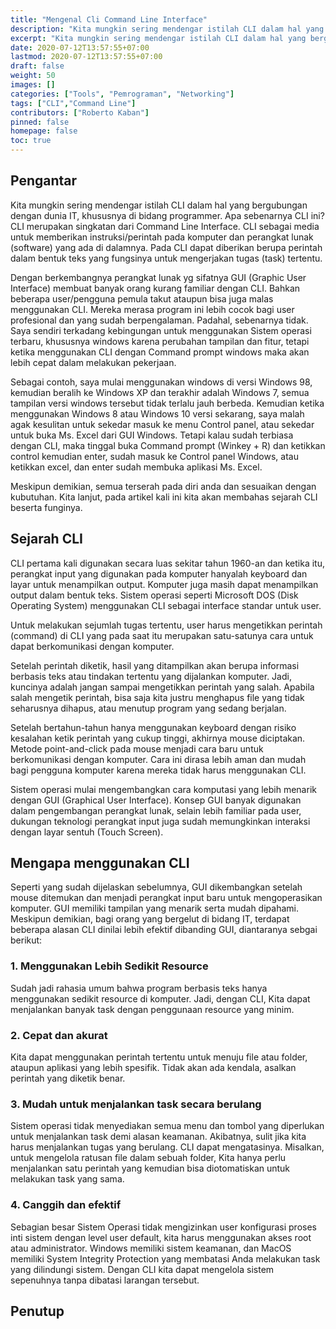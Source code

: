 ```yaml
---
title: "Mengenal Cli Command Line Interface"
description: "Kita mungkin sering mendengar istilah CLI dalam hal yang bergubungan dengan dunia IT, khususnya di bidang programmer. Apa sebenarnya CLI ini? CLI merupakan singkatan dari Command Line Interface."
excerpt: "Kita mungkin sering mendengar istilah CLI dalam hal yang bergubungan dengan dunia IT, khususnya di bidang programmer. Apa sebenarnya CLI ini? "
date: 2020-07-12T13:57:55+07:00
lastmod: 2020-07-12T13:57:55+07:00
draft: false
weight: 50
images: []
categories: ["Tools", "Pemrograman", "Networking"]
tags: ["CLI","Command Line"]
contributors: ["Roberto Kaban"]
pinned: false
homepage: false
toc: true
---
```

## Pengantar
Kita mungkin sering mendengar istilah CLI dalam hal yang bergubungan dengan dunia IT, khususnya di bidang programmer. Apa sebenarnya CLI ini? CLI merupakan singkatan dari Command Line Interface. CLI sebagai media untuk memberikan instruksi/perintah pada komputer dan perangkat lunak (software) yang ada di dalamnya.  Pada CLI dapat diberikan berupa perintah dalam bentuk teks yang fungsinya untuk mengerjakan tugas (task) tertentu.

Dengan berkembangnya perangkat lunak yg sifatnya GUI (Graphic User Interface) membuat banyak orang kurang familiar dengan CLI. Bahkan beberapa user/pengguna pemula takut ataupun bisa juga malas menggunakan CLI. Mereka merasa program ini lebih cocok bagi user profesional dan yang sudah berpengalaman. Padahal, sebenarnya tidak. Saya sendiri terkadang kebingungan untuk menggunakan Sistem operasi terbaru, khususnya windows karena perubahan tampilan dan fitur, tetapi ketika menggunakan CLI dengan Command prompt windows maka akan lebih cepat dalam melakukan pekerjaan.

Sebagai contoh, saya mulai menggunakan windows di versi Windows 98, kemudian beralih ke Windows XP dan terakhir adalah Windows 7, semua tampilan versi windows tersebut tidak terlalu jauh berbeda. Kemudian ketika menggunakan Windows 8 atau Windows 10 versi sekarang, saya malah agak kesulitan untuk sekedar masuk ke menu Control panel, atau sekedar untuk buka Ms. Excel dari GUI Windows. Tetapi kalau sudah terbiasa dengan CLI, maka tinggal buka Command prompt (Winkey + R) dan ketikkan control kemudian enter, sudah masuk ke Control panel Windows, atau ketikkan excel, dan enter sudah membuka aplikasi Ms. Excel.

Meskipun demikian, semua terserah pada diri anda dan sesuaikan dengan kubutuhan. Kita lanjut, pada artikel kali ini kita akan membahas sejarah CLI beserta funginya.

## Sejarah CLI

CLI pertama kali digunakan secara luas sekitar tahun 1960-an dan ketika itu, perangkat input yang digunakan pada komputer hanyalah keyboard dan layar untuk menampilkan output. Komputer juga masih dapat menampilkan output dalam bentuk teks. Sistem operasi seperti Microsoft DOS (Disk Operating System) menggunakan CLI sebagai interface standar untuk user.

Untuk melakukan sejumlah tugas tertentu, user harus mengetikkan perintah (command) di CLI yang pada saat itu merupakan satu-satunya cara untuk dapat berkomunikasi dengan komputer.

Setelah perintah diketik, hasil yang ditampilkan akan berupa informasi berbasis teks atau tindakan tertentu yang dijalankan komputer. Jadi, kuncinya adalah jangan sampai mengetikkan perintah yang salah. Apabila salah mengetik perintah, bisa saja kita justru menghapus file yang tidak seharusnya dihapus, atau menutup program yang sedang berjalan. 

Setelah bertahun-tahun hanya menggunakan keyboard dengan risiko kesalahan ketik perintah yang cukup tinggi, akhirnya mouse diciptakan. Metode point-and-click pada mouse menjadi cara baru untuk berkomunikasi dengan komputer. Cara ini dirasa lebih aman dan mudah bagi pengguna komputer karena mereka tidak harus menggunakan CLI. 

Sistem operasi mulai mengembangkan cara komputasi yang lebih menarik dengan GUI (Graphical User Interface). Konsep GUI banyak digunakan dalam pengembangan perangkat lunak, selain lebih familiar pada user, dukungan teknologi perangkat input juga sudah memungkinkan interaksi dengan layar sentuh (Touch Screen). 

## Mengapa menggunakan CLI

Seperti yang sudah dijelaskan sebelumnya, GUI dikembangkan setelah mouse ditemukan dan menjadi perangkat input baru untuk mengoperasikan komputer. GUI memiliki tampilan yang menarik serta mudah dipahami. Meskipun demikian, bagi orang yang bergelut di bidang IT, terdapat beberapa alasan CLI dinilai lebih efektif dibanding GUI, diantaranya sebgai berikut:
### 1. Menggunakan Lebih Sedikit Resource

Sudah jadi rahasia umum bahwa program berbasis teks hanya menggunakan sedikit resource di komputer. Jadi, dengan CLI, Kita dapat menjalankan banyak task dengan penggunaan resource yang minim.

### 2. Cepat dan akurat

Kita dapat menggunakan perintah tertentu untuk menuju file atau folder, ataupun aplikasi yang lebih spesifik. Tidak akan ada kendala, asalkan perintah yang diketik benar. 

### 3. Mudah untuk menjalankan task secara berulang

Sistem operasi tidak menyediakan semua menu dan tombol yang diperlukan untuk menjalankan task demi alasan keamanan. Akibatnya, sulit jika kita harus menjalankan tugas yang berulang. CLI dapat mengatasinya. Misalkan, untuk mengelola ratusan file dalam sebuah folder, Kita hanya perlu menjalankan satu perintah yang kemudian bisa diotomatiskan untuk melakukan task yang sama.

### 4. Canggih dan efektif

Sebagian besar Sistem Operasi tidak mengizinkan user konfigurasi proses inti sistem dengan level user default, kita harus menggunakan akses root atau administrator. Windows memiliki sistem keamanan, dan MacOS memiliki System Integrity Protection yang membatasi Anda melakukan task yang dilindungi sistem. Dengan CLI kita dapat mengelola sistem sepenuhnya tanpa dibatasi larangan tersebut.

## Penutup